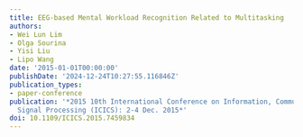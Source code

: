 ```yaml
---
title: EEG-based Mental Workload Recognition Related to Multitasking
authors:
- Wei Lun Lim
- Olga Sourina
- Yisi Liu
- Lipo Wang
date: '2015-01-01T00:00:00'
publishDate: '2024-12-24T10:27:55.116846Z'
publication_types:
- paper-conference
publication: '*2015 10th International Conference on Information, Communications and
  Signal Processing (ICICS): 2-4 Dec. 2015*'
doi: 10.1109/ICICS.2015.7459834
---
```


